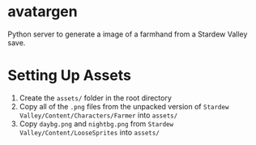 # avatargen

Python server to generate a image of a farmhand from a Stardew Valley save.

# Setting Up Assets

1. Create the `assets/` folder in the root directory
2. Copy all of the `.png` files from the unpacked version of `Stardew Valley/Content/Characters/Farmer` into `assets/`
3. Copy `daybg.png` and `nightbg.png` from `Stardew Valley/Content/LooseSprites` into `assets/`
